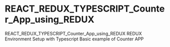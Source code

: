 # REACT_REDUX_TYPESCRIPT_Counter_App_using_REDUX
REACT_REDUX_TYPESCRIPT_Counter_App_using_REDUX
REDUX Environment Setup with Typescript
Basic example of Counter APP

